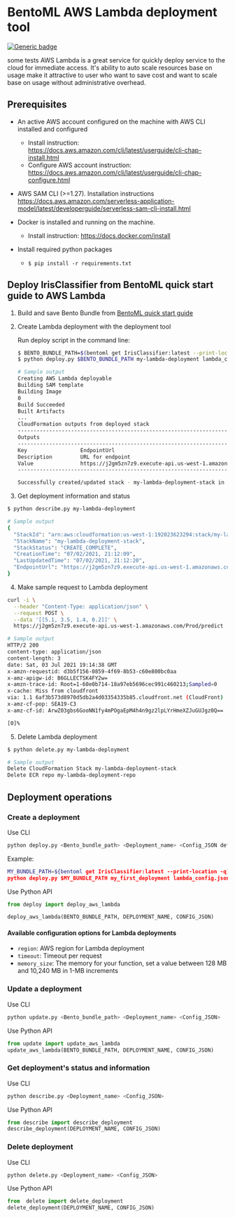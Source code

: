 # BentoML AWS Lambda deployment tool

[![Generic badge](https://img.shields.io/badge/Release-Alpha-<COLOR>.svg)](https://shields.io/)

some tests
AWS Lambda is a great service for quickly deploy service to the cloud for immediate
access. It's ability to auto scale resources base on usage make it attractive to
user who want to save cost and want to scale base on usage without administrative overhead.

## Prerequisites

- An active AWS account configured on the machine with AWS CLI installed and configured
    - Install instruction: https://docs.aws.amazon.com/cli/latest/userguide/cli-chap-install.html
    - Configure AWS account instruction: https://docs.aws.amazon.com/cli/latest/userguide/cli-chap-configure.html
- AWS SAM CLI (>=1.27). Installation instructions https://docs.aws.amazon.com/serverless-application-model/latest/developerguide/serverless-sam-cli-install.html
- Docker is installed and running on the machine.
    - Install instruction: https://docs.docker.com/install

- Install required python packages
    - `$ pip install -r requirements.txt`


## Deploy IrisClassifier from BentoML quick start guide to AWS Lambda

1. Build and save Bento Bundle from [BentoML quick start guide](https://github.com/bentoml/BentoML/blob/master/guides/quick-start/bentoml-quick-start-guide.ipynb)

2. Create Lambda  deployment with the deployment tool

    Run deploy script in the command line:

    ```bash
    $ BENTO_BUNDLE_PATH=$(bentoml get IrisClassifier:latest --print-location -q)
    $ python deploy.py $BENTO_BUNDLE_PATH my-lambda-deployment lambda_config.json

    # Sample output
    Creating AWS Lambda deployable
    Building SAM template
    Building Image
    0
    Build Succeeded
    Built Artifacts
    ...
    CloudFormation outputs from deployed stack
    -------------------------------------------------------------------------------------------------
    Outputs
    -------------------------------------------------------------------------------------------------
    Key                 EndpointUrl
    Description         URL for endpoint
    Value               https://j2gm5zn7z9.execute-api.us-west-1.amazonaws.com/Prod
    -------------------------------------------------------------------------------------------------

    Successfully created/updated stack - my-lambda-deployment-stack in us-west-1

3. Get deployment information and status

```bash
$ python describe.py my-lambda-deployment

# Sample output
{
  "StackId": "arn:aws:cloudformation:us-west-1:192023623294:stack/my-lambda-deployment-stack/29c15040-db7a-11eb-a721-028d528946df",
  "StackName": "my-lambda-deployment-stack",
  "StackStatus": "CREATE_COMPLETE",
  "CreationTime": "07/02/2021, 21:12:09",
  "LastUpdatedTime": "07/02/2021, 21:12:20",
  "EndpointUrl": "https://j2gm5zn7z9.execute-api.us-west-1.amazonaws.com/Prod"
}
```

4. Make sample request to Lambda deployment

```bash
curl -i \
  --header "Content-Type: application/json" \
  --request POST \
  --data '[[5.1, 3.5, 1.4, 0.2]]' \
  https://j2gm5zn7z9.execute-api.us-west-1.amazonaws.com/Prod/predict

# Sample output
HTTP/2 200
content-type: application/json
content-length: 3
date: Sat, 03 Jul 2021 19:14:38 GMT
x-amzn-requestid: d3b5f156-0859-4f69-8b53-c60e800bc0aa
x-amz-apigw-id: B6GLLECTSK4FY2w=
x-amzn-trace-id: Root=1-60e0b714-18a97eb5696cec991c460213;Sampled=0
x-cache: Miss from cloudfront
via: 1.1 6af3b573d8970d5db2a4d03354335b85.cloudfront.net (CloudFront)
x-amz-cf-pop: SEA19-C3
x-amz-cf-id: ArwZ03gbs6GooNN1fy4mPOgaEpM4h4n9gz2lpLYrHmeXZJuGUJgz0Q==

[0]%
```

5. Delete Lambda deployment

```bash
$ python delete.py my-lambda-deployment

# Sample output
Delete CloudFormation Stack my-lambda-deployment-stack
Delete ECR repo my-lambda-deployment-repo
```

## Deployment operations

### Create a deployment

Use CLI

```bash
python deploy.py <Bento_bundle_path> <Deployment_name> <Config_JSON default is lambda_config.json>
```

Example:

```bash
MY_BUNDLE_PATH=${bentoml get IrisClassifier:latest --print-location -q)
python deploy.py $MY_BUNDLE_PATH my_first_deployment lambda_config.json
```

Use Python API

```python
from deploy import deploy_aws_lambda

deploy_aws_lambda(BENTO_BUNDLE_PATH, DEPLOYMENT_NAME, CONFIG_JSON)
```

#### Available configuration options for Lambda deployments

* `region`: AWS region for Lambda deployment
* `timeout`: Timeout per request
* `memory_size`: The memory for your function, set a value between 128 MB and 10,240 MB in 1-MB increments

### Update a deployment

Use CLI

```bash
python update.py <Bento_bundle_path> <Deployment_name> <Config_JSON>
```

Use Python API

```python
from update import update_aws_lambda
update_aws_lambda(BENTO_BUNDLE_PATH, DEPLOYMENT_NAME, CONFIG_JSON)
```

### Get deployment's status and information

Use CLI

```bash
python describe.py <Deployment_name> <Config_JSON>
```

Use Python API

```python
from describe import describe_deployment
describe_deployment(DEPLOYMENT_NAME, CONFIG_JSON)
```

### Delete deployment

Use CLI

```bash
python delete.py <Deployment_name> <Config_JSON>
```

Use Python API

```python
from  delete import delete_deployment
delete_deployment(DEPLOYMENT_NAME, CONFIG_JSON)
```
